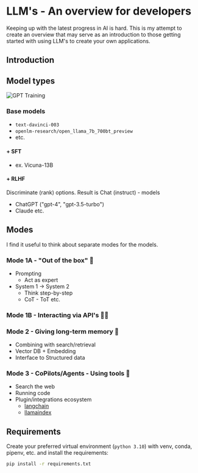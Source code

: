 # LLM's - An overview for developers
Keeping up with the latest progress in AI is hard. 
This is my attempt to create an overview that may serve as an introduction to those getting started with using LLM's to create your own applications. 

## Introduction

## Model types
![GPT Training](https://github.com/thomasht86/llm-meetup/assets/24563696/e7a6fc7e-dc72-4dce-852a-59ac31936708)

### Base models
- `text-davinci-003`
- `openlm-research/open_llama_7b_700bt_preview`
- etc.
#### + SFT 
  - ex. Vicuna-13B
#### + RLHF
Discriminate (rank) options.
Result is Chat (instruct) - models
- ChatGPT ("gpt-4", "gpt-3.5-turbo")
- Claude etc.

## Modes
I find it useful to think about separate modes for the models. 
### Mode 1A - "Out of the box" 💬
- Prompting
	- Act as expert
- System 1 -> System 2
	- Think step-by-step
	- CoT - ToT etc.
### Mode 1B - Interacting via API's 👩‍💻

### Mode 2 - Giving long-term memory 🧠
- Combining with search/retrieval
- Vector DB + Embedding
- Interface to Structured data

### Mode 3 - CoPilots/Agents - Using tools 🔧
- Search the web
- Running code
- Plugin/integrations ecosystem
	- [langchain](https://docs.langchain.com/docs/)
	- [llamaindex](https://gpt-index.readthedocs.io/en/latest/index.html)



## Requirements
Create your preferred virtual environment (`python 3.10`) with venv, conda, pipenv, etc. and install the requirements:
```bash
pip install -r requirements.txt
```
